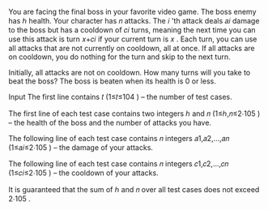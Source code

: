 You are facing the final boss in your favorite video game. The boss enemy has ℎ
 health. Your character has 𝑛
 attacks. The 𝑖
'th attack deals 𝑎𝑖
 damage to the boss but has a cooldown of 𝑐𝑖
 turns, meaning the next time you can use this attack is turn 𝑥+𝑐𝑖
 if your current turn is 𝑥
. Each turn, you can use all attacks that are not currently on cooldown, all at once. If all attacks are on cooldown, you do nothing for the turn and skip to the next turn.

Initially, all attacks are not on cooldown. How many turns will you take to beat the boss? The boss is beaten when its health is 0
 or less.

Input
The first line contains 𝑡
 (1≤𝑡≤104
)  – the number of test cases.

The first line of each test case contains two integers ℎ
 and 𝑛
 (1≤ℎ,𝑛≤2⋅105
) – the health of the boss and the number of attacks you have.

The following line of each test case contains 𝑛
 integers 𝑎1,𝑎2,...,𝑎𝑛
 (1≤𝑎𝑖≤2⋅105
) – the damage of your attacks.

The following line of each test case contains 𝑛
 integers 𝑐1,𝑐2,...,𝑐𝑛
 (1≤𝑐𝑖≤2⋅105
) – the cooldown of your attacks.

It is guaranteed that the sum of ℎ
 and 𝑛
 over all test cases does not exceed 2⋅105
.

